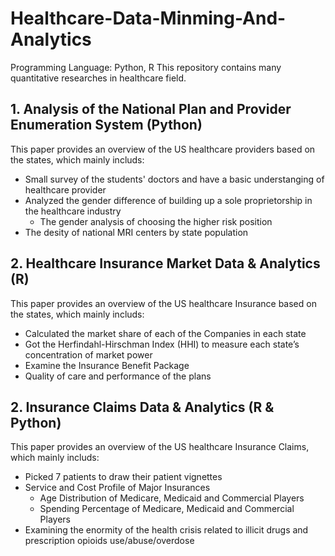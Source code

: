 # Healthcare-Data-Minming-And-Analytics
Programming Language: Python, R
This repository contains many quantitative researches in healthcare field.

## 1. Analysis of the National Plan and Provider Enumeration System (Python)
This paper provides an overview of the US healthcare providers based on the states, which mainly includs: 
- Small survey of the students' doctors and have a basic understanging of healthcare provider
- Analyzed the gender difference of building up a sole proprietorship in the healthcare industry
  - The gender analysis of choosing the higher risk position
- The desity of national MRI centers by state population

## 2. Healthcare Insurance Market Data & Analytics (R)
This paper provides an overview of the US healthcare Insurance based on the states, which mainly includs: 
- Calculated the market share of each of the Companies in each state
- Got the Herfindahl-Hirschman Index (HHI) to measure each state’s concentration of market power
- Examine the Insurance Benefit Package
- Quality of care and performance of the plans

## 2. Insurance Claims Data & Analytics (R & Python)
This paper provides an overview of the US healthcare Insurance Claims, which mainly includs: 
- Picked 7 patients to draw their patient vignettes 
- Service and Cost Profile of Major Insurances
  - Age Distribution of Medicare, Medicaid and Commercial Players
  - Spending Percentage of Medicare, Medicaid and Commercial Players
- Examining the enormity of the health crisis related to illicit drugs and prescription opioids use/abuse/overdose
